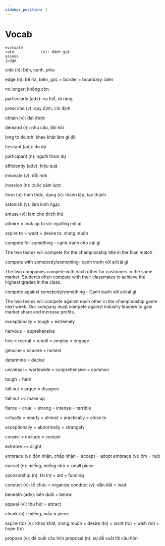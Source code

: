 ```yaml
---
sidebar_position: 1
---
```


# Vocab
```
evaluate                              
rate            (v): đánh giá             
assess  
judge   
```

side (n): bên, cạnh, phía

edge (n): bề rìa, biên, góc
= border = boundary: biên

no longer: không còn

particularly (adv): cụ thể, rõ ràng

prescribe (v): quy định, chỉ định

obtain (v): đạt được

demand (n): nhu cầu, đòi hỏi

long to do sth: khao khát làm gì đó

hesitant (adj): do dự

participant (n): người tham dự

efficiently (adv): hiệu quả

innovate (v): đổi mới

invasion (n): cuộc xâm lược

form (n): hình thức, dạng
     (v): thành lập, tạo thành

astonish (v): làm kinh ngạc

amuse (v): làm cho thích thú

admire = look up to sb: ngưỡng mộ ai

aspire to = want = desire to: mong muốn 




compete for something - cạnh tranh cho cái gì

The two teams will compete for the championship title in the final match.

compete with somebody/something- cạnh tranh với ai/cái gì

The two companies compete with each other for customers in the same market.
Students often compete with their classmates to achieve the highest grades in the class.

compete against somebody/something - Cạnh tranh với ai/cái gì

The two teams will compete against each other in the championship game next week.
Our company must compete against industry leaders to gain market share and increase profits.

exceptionally = tough = extremely

nervous = apprehensive

hire = recruit = enroll = employ = engage

genuine = sincere = honest

determine = decise

universal = worldwide = conprehensive = common

tough = hard

fall out = argue = disagree

fall out >< make up

fierce = cruel = strong = intense = terrible 

virtually = nearly = almost = practically = close to

exceptionally = abnormally = strangely

consist = include = contain 

extreme >< slight

embrace (v): đón nhận, chấp nhận = accept = adopt
embrace (v): ôm = hub

morsel (n): miếng, miếng nhỏ = small piece

sponsorship (n): tài trợ = aid = funding 

conduct (v): tổ chức = organize
conduct (v): dẫn dắt = lead

beneath (adv): bên dưới = below

appeal (v): thu hút = attract

chunk (n) : miếng, mẩu = piece

aspire (to) (v): khao khát, mong muốn = desire (to) = want (to) = wish (to) = hope (to)

propose (v): đề xuất
             cầu hôn
proposal (n): sự đề xuất
              lời cầu hôn


